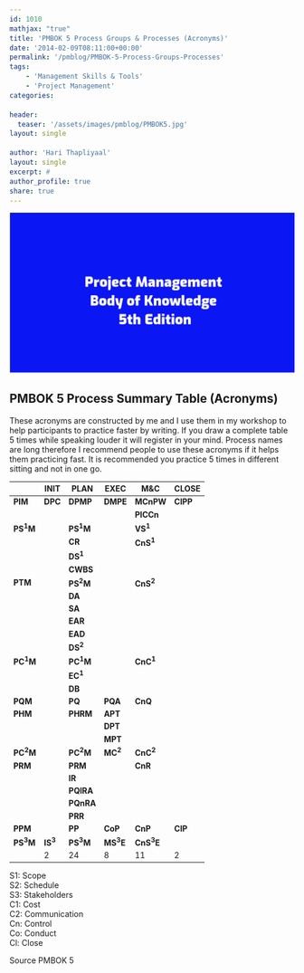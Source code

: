 ```yaml
---
id: 1010   
mathjax: "true"
title: 'PMBOK 5 Process Groups & Processes (Acronyms)'
date: '2014-02-09T08:11:00+00:00'
permalink: '/pmblog/PMBOK-5-Process-Groups-Processes'
tags: 
    - 'Management Skills & Tools'
    - 'Project Management'
categories:

header:
  teaser: '/assets/images/pmblog/PMBOK5.jpg'
layout: single

author: 'Hari Thapliyaal'
layout: single
excerpt: #
author_profile: true
share: true
---
```

![](/assets/images/pmblog/PMBOK5.jpg)   

## PMBOK 5 Process Summary Table (Acronyms)

These acronyms are constructed by me and I use them in my workshop to help participants to practice faster by writing. If you draw a complete table 5 times while speaking louder it will register in your mind. Process names are long therefore I recommend people to use these acronyms if it helps them practicing fast. It is recommended you practice 5 times in different sitting and not in one go.

|  | **INIT** | **PLAN** | **EXEC** | **M&amp;C** | **CLOSE** |
|---|---|---|---|---|---|
| **PIM** | **DPC** | **DPMP** | **DMPE** | **MCnPW** | **ClPP** |
|  |  |  |  | **PICCn** |  |
| **PS<sup>1</sup>M** |  | **PS<sup>1</sup>M** |  | **VS<sup>1</sup>** |  |
|  |  | **CR** |  | **CnS<sup>1</sup>** |  |
|  |  | **DS<sup>1</sup>** |  |  |  |
|  |  | **CWBS** |  |  |  |
| **PTM** |  | **PS<sup>2</sup>M** |  | **CnS<sup>2</sup>** |  |
|  |  | **DA** |  |  |  |
|  |  | **SA** |  |  |  |
|  |  | **EAR** |  |  |  |
|  |  | **EAD** |  |  |  |
|  |  | **DS<sup>2</sup>** |  |  |  |
| **PC<sup>1</sup>M** |  | **PC<sup>1</sup>M** |  | **CnC<sup>1</sup>** |  |
|  |  | **EC<sup>1</sup>** |  |  |  |
|  |  | **DB** |  |  |  |
| **PQM** |  | **PQ** | **PQA** | **CnQ** |  |
| **PHM** |  | **PHRM** | **APT** |  |  |
|  |  |  | **DPT** |  |  |
|  |  |  | **MPT** |  |  |
| **PC<sup>2</sup>M** |  | **PC<sup>2</sup>M** | **MC<sup>2</sup>** | **CnC<sup>2</sup>** |  |
| **PRM** |  | **PRM** |  | **CnR** |  |
|  |  | **IR** |  |  |  |
|  |  | **PQlRA** |  |  |  |
|  |  | **PQnRA** |  |  |  |
|  |  | **PRR** |  |  |  |
| **PPM** |  | **PP** | **CoP** | **CnP** | **ClP** |
| **PS<sup>3</sup>M** | **IS<sup>3</sup>** | **PS<sup>3</sup>M** | **MS<sup>3</sup>E** | **CnS<sup>3</sup>E** |  |
|  | 2 | 24 | 8 | 11 | 2 |

S1: Scope  
S2: Schedule  
S3: Stakeholders  
C1: Cost  
C2: Communication  
Cn: Control  
Co: Conduct  
Cl: Close

Source PMBOK 5


